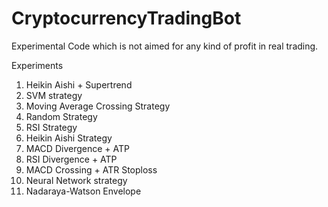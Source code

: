 # CryptocurrencyTradingBot

Experimental Code which is not aimed for any kind of profit in real trading.

Experiments
1. Heikin Aishi + Supertrend
2. SVM strategy
3. Moving Average Crossing Strategy
4. Random Strategy
5. RSI Strategy
6. Heikin Aishi Strategy
7. MACD Divergence + ATP
8. RSI Divergence + ATP
9. MACD Crossing + ATR Stoploss
10. Neural Network strategy
11. Nadaraya-Watson Envelope
